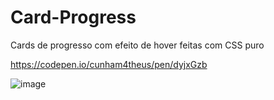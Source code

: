 # Card-Progress

<p>Cards de progresso com efeito de hover feitas com CSS puro</p>

https://codepen.io/cunham4theus/pen/dyjxGzb

![image](https://user-images.githubusercontent.com/110050274/222934478-2d7f3420-7631-465c-a067-5e5bdc854768.png)
